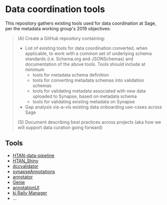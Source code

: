 # Data coordination tools

This repository gathers existing tools used for data coordination at Sage, per
the metadata working group's 2019 objectives:

> (A) Create a GitHub repository containing:
> 
> - List of existing tools for data coordination converted, when applicable, to
> work with a common set of underlying schema standards (i.e. Schema.org and
> JSONSchemas) and documentation of the above tools. Tools should include at
> minimum
>   - tools for metadata schema definition
>   - tools for converting metadata schemas into validation schemas
>   - tools for validating metadata associated with new data uploaded to Synapse, 
>   based on metadata schema
>   - tools for validating existing metadata on Synapse
> - Gap analysis vis-a-vis existing data onboarding use-cases across Sage
> 
> (S) Document describing best practices across projects (aka how we will
> support data curation going forward)

## Tools

* [HTAN-data-pipeline](https://github.com/Sage-Bionetworks/HTAN-data-pipeline)
* [HTAN_Shiny](https://github.com/Sage-Bionetworks/HTAN_Shiny)
* [dccvalidator](https://github.com/Sage-Bionetworks/dccvalidator/)
* [synapseAnnotations](https://github.com/Sage-Bionetworks/synapseAnnotations/)
* [annotator](https://github.com/Sage-Bionetworks/annotator)
* [Genie](https://github.com/Sage-Bionetworks/Genie)
* [annotationUI](https://shinypro.synapse.org/users/nsanati/annotationUI/)
* [ki Rally Manager](https://github.com/Sage-Bionetworks/ki-rally-manager)
* ...
